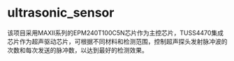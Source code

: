 # ultrasonic_sensor
该项目采用MAXII系列的EPM240T100C5N芯片作为主控芯片，TUSS4470集成芯片作为超声驱动芯片，可根据不同材料和检测范围，控制超声探头发射脉冲波的次数和每次发送的脉冲数，以达到最好的检测效果。

